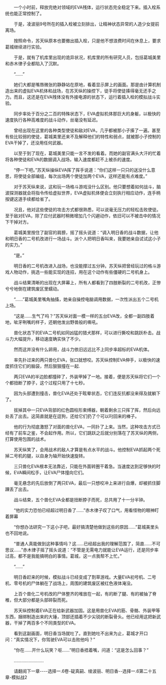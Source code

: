 <div class="read-content j_readContent" id="">
                <p>　　一个小时前，释放完绝对领域的EVA残体，运行状态完全稳定下来。插入栓系统也能正常控制了。<p>　　于是，凌波丽9号所在的插入栓被立刻排出，让精神状态异常的人造少女提前离场。<p>　　按照命令，苏天纵原本也要撤出插入栓，只是他不想浪费时间在休息上，要求葛城继续进行实验。<p>　　于是，就有了机库里出现的诡异状况，机库里的所有研究人员，包括葛城美里和赤木律子全都陷入了沉默。<p>　　“……”<p>　　她们大都是嘴唇微张的静静站在原地，看着显示屏上的画面。那是由计算机制造出来的虚拟EVA机体和战场，在苏天纵的操控下，徒手将使徒揍得毫无还手之力。而且，这还是在EVA残体没有外接电源的状态下，运行着插入栓的模拟战斗实验。<p>　　同步率处于百分之二百的特殊状态下，EVA虚拟机体那巨大的身躯，以极快的速度执行各种高难度的战斗动作，丝毫没有延迟。<p>　　曾经出现在这里的各种类型使徒和敌对EVA，几乎都被那小子揍了一遍。甚至有些比较弱的使徒，葛城美里还来不及解释他们的特性和弱点，就被那小子控制的EVA干掉了，还没用任何武器。<p>　　以至于到了现在，葛城美里只能一言不发的看着。而她的副官满头大汗的忙着将各种使徒和EVA的数据调入战场，输入速度都赶不上被杀的速度。<p>　　“停一下吧。”苏天纵操纵EVA挥了挥手说道：“你们这样一只只的送没什么意思，将使徒全部编组，每次出场两个使徒加两个EVA，这样还能有点难度。”<p>　　对于苏天纵来说，这和玩一场格斗游戏没什么区别。他只要想着如何战斗，脑波探测器就会将指令传给虚拟世界，EVA虚拟机体便会立刻执行相应动作，连手柄按键这道手续都给省了。<p>　　况且，他对这些使徒的攻击方式都很熟悉，可以说毫无压力的轻松击败使徒。至于敌对EVA，除了应付武器时稍微增加几个闪避动作，依旧可以不被击中的情况下干掉对方。<p>　　葛城美里按住了副官的肩膀，摇了摇头说道：“调入明日香的战斗数据，让他和明日香的二号机改进行一场战斗。派个人把明日香叫来，我要她亲自试试这小子的实力。”<p>　　“是。”<p>　　明日香的二号机改进入战场，也没能撑过五分钟。苏天纵把曾经玩过的格斗游戏人物动作，挑选一些能实现的连招，用在这个动作有些僵硬的二号机身上。<p>　　战斗结果清晰的出现在大屏幕上，所有人都看到了四肢断裂的二号机改，正惨兮兮地倒在建筑废区里蠕动。<p>　　“……”葛城美里嘴角抽搐，她亲自操控电脑调用数据，一次性派出五个二号机上场。<p>　　“这是……生气了吗？”苏天纵对面一模一样的五台EVA改，全都一副四肢着地，呲牙咧嘴的样子，还朝他发出野兽般的嘶吼。<p>　　兽化状态下的EVA二号机如同凶猛的猎犬那样，可以进行撕咬和跳跃朴击。战斗力大幅提升，移动速度确实快了不少。<p>　　然而这并没有什么卵用，战斗力依旧远远比不上同步率超标的EVA机体。<p>　　率先扑过来的两只兽化EVA，张口就想咬。苏天纵控制EVA伸手，以极快的速度抓住它们的脑袋，然后狠狠撞在一起.<p>　　两只EVA的半边脸都撞碎了，外装甲掉了一地。接着，便是苏天纵将它们一个个都扭断了脖子，这个过程只用了十七秒。<p>　　因为头部遭到撞击，兽化EVA还处于眩晕状态，它们连反抗都没来得及就躺下了。<p>　　拔掉其中一只EVA背部的红色圆柱形束缚器，朝着剩余三只挥了挥，然后向远处丢了出去。这简直就是在逗狗，还给它们扔了个可以叼回来的棒子。<p>　　他的行为彻底激怒了对面的兽化EVA，一同扑了上来。当然，这种攻击方式已经有了前车之鉴，不会起作用。所以，它们跳跃之后就分别落在了苏天纵的两侧，打算使用包围的战术。<p>　　苏天纵笑了，会用战术的敌人才算是有点水平的战斗。他控制EVA抓起两个死掉二号机的腿，以自身为轴开始快速旋转。<p>　　三只兽化EVA根本无法靠近，只能在外面转圈干着急。当速度达到足够快的时候，EVA瞬间松手，让EVA尸体撞向它们。<p>　　毫无悬念的先后放倒了两只EVA，最后一只想咬冲上来进行自爆，却被抓住脚踝丢了出去。<p>　　战斗结束，五个兽化EVA全都是扭断脖子而死，总共用了十一分半钟。<p>　　“他的实力恐怕已经超过明日香了……”赤木律子叹了口气，用看怪物的眼神盯着屏幕<p>　　“你想办法研究一下这小子吧，最好搞清楚他做到这些的原因……”葛城美里头也不回地说。<p>　　“普通人真能做到这种事情吗？这……已经超出我的理解范围了，简直……不可思议……”赤木律子摇了摇头说道：“不管是无需电力就能让EVA运行，还是同步率过高，都不是我能搞明白的事情。葛城，这一点我帮不上忙。”<p>　　“……”<p>　　明日香赶来的时候，模拟战斗已经变成了割草游戏。大量EVA初号机、二号机、零号机的尸体躺在了战场上，周围的建筑废区被红色液体淹没。<p>　　上百个兽化二号机改的尸体整齐的堆放在一起，有的断了腿、有的被抽了脊椎，但大部分都是头部碎裂而死。<p>　　苏天纵控制着EVA正在给新武器加固。这是用兽化EVA的筋、骨骼、外装甲等东西，捆绑制造出来的大锤，顶部还插着不少尖锐的断裂骨头。他已经用这把新武器，干掉了两百多个不同类型的EVA。<p>　　看到这副画面，明日香当场就吐了。直到她吐不出来为止，葛城才开口问：“真实情况下，你驾驶EVA可以击败他吗？”<p>　　“你在……开什么玩笑？呕……”明日香捂着嘴，问道：“这是怎么回事？”<p>　　……………………<p>　　请翻阅下一章----选择一.6卷-碇真嗣、绫波丽、明日香--选择一.6第二十五章-模拟战2<p> 
            </div>